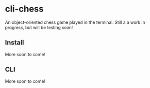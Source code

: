 # cli-chess

An object-oriented chess game played in the terminal. Still a a work in progress, but will be testing soon!


## Install

More soon to come!

## CLI

More soon to come!
